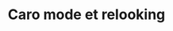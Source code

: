 ---
title: "Caro mode et relooking"
url: /villeneuve-dascq/caro-mode-et-relooking/
shop: vêtements
---